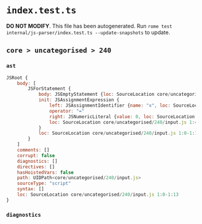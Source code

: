 # `index.test.ts`

**DO NOT MODIFY**. This file has been autogenerated. Run `rome test internal/js-parser/index.test.ts --update-snapshots` to update.

## `core > uncategorised > 240`

### `ast`

```javascript
JSRoot {
	body: [
		JSForStatement {
			body: JSEmptyStatement {loc: SourceLocation core/uncategorised/240/input.js 1:12-1:13}
			init: JSAssignmentExpression {
				left: JSAssignmentIdentifier {name: "x", loc: SourceLocation core/uncategorised/240/input.js 1:4-1:5 (x)}
				operator: "="
				right: JSNumericLiteral {value: 0, loc: SourceLocation core/uncategorised/240/input.js 1:8-1:9}
				loc: SourceLocation core/uncategorised/240/input.js 1:4-1:9
			}
			loc: SourceLocation core/uncategorised/240/input.js 1:0-1:13
		}
	]
	comments: []
	corrupt: false
	diagnostics: []
	directives: []
	hasHoistedVars: false
	path: UIDPath<core/uncategorised/240/input.js>
	sourceType: "script"
	syntax: []
	loc: SourceLocation core/uncategorised/240/input.js 1:0-1:13
}
```

### `diagnostics`

```

```
